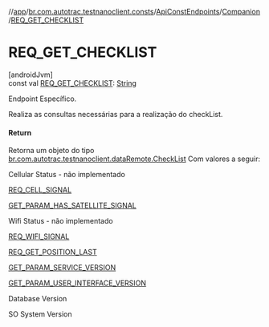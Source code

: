 //[app](../../../../index.md)/[br.com.autotrac.testnanoclient.consts](../../index.md)/[ApiConstEndpoints](../index.md)/[Companion](index.md)/[REQ_GET_CHECKLIST](-r-e-q_-g-e-t_-c-h-e-c-k-l-i-s-t.md)

# REQ_GET_CHECKLIST

[androidJvm]\
const val [REQ_GET_CHECKLIST](-r-e-q_-g-e-t_-c-h-e-c-k-l-i-s-t.md): [String](https://kotlinlang.org/api/latest/jvm/stdlib/kotlin/-string/index.html)

Endpoint Específico.

Realiza as consultas necessárias para a realização do checkList.

#### Return

Retorna um objeto do tipo [br.com.autotrac.testnanoclient.dataRemote.CheckList](../../../br.com.autotrac.testnanoclient.dataRemote/-check-list/index.md) Com valores a seguir:

Cellular Status - não implementado

[REQ_CELL_SIGNAL](-r-e-q_-c-e-l-l_-s-i-g-n-a-l.md)

[GET_PARAM_HAS_SATELLITE_SIGNAL](-g-e-t_-p-a-r-a-m_-h-a-s_-s-a-t-e-l-l-i-t-e_-s-i-g-n-a-l.md)

Wifi Status - não implementado

[REQ_WIFI_SIGNAL](-r-e-q_-w-i-f-i_-s-i-g-n-a-l.md)

[REQ_GET_POSITION_LAST](-r-e-q_-g-e-t_-p-o-s-i-t-i-o-n_-l-a-s-t.md)

[GET_PARAM_SERVICE_VERSION](-g-e-t_-p-a-r-a-m_-s-e-r-v-i-c-e_-v-e-r-s-i-o-n.md)

[GET_PARAM_USER_INTERFACE_VERSION](-g-e-t_-p-a-r-a-m_-u-s-e-r_-i-n-t-e-r-f-a-c-e_-v-e-r-s-i-o-n.md)

Database Version

SO System Version

